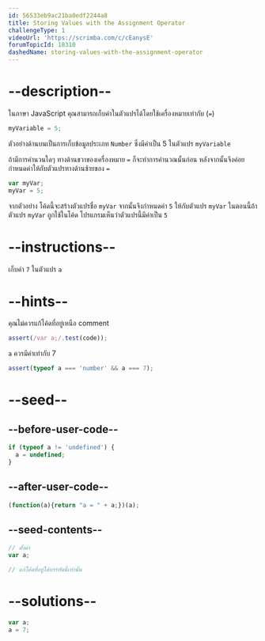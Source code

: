 ```yaml
---
id: 56533eb9ac21ba0edf2244a8
title: Storing Values with the Assignment Operator
challengeType: 1
videoUrl: 'https://scrimba.com/c/cEanysE'
forumTopicId: 18310
dashedName: storing-values-with-the-assignment-operator
---
```


# --description--

ในภาษา JavaScript คุณสามารถเก็บค่าในตัวแปรได้โดยใช้เครื่องหมายเท่ากับ (`=`)

```js
myVariable = 5;
```

ตัวอย่างด้านบนเป็นการเก็บข้อมูลประเภท `Number` ซึ่งมีค่าเป็น 5 ในตัวแปร `myVariable`

ถ้ามีการคำนวนใดๆ ทางด้านขวาของเครื่องหมาย `=` ก็จะทำการคำนวณนั้นก่อน หลังจากนั้นจึงค่อยกำหนดค่าให้กับตัวแปรทางด้านซ้ายของ `=`

```js
var myVar;
myVar = 5;
```

จากตัวอย่าง โค้ดนี้จะสร้างตัวแปรชื่อ `myVar` จากนั้นจึงกำหนดค่า `5` ให้กับตัวแปร `myVar` 
ในตอนนี้ถ้าตัวแปร `myVar` ถูกใช้ในโค้ด โปรแกรมเห็นว่าตัวแปรนี้มีค่าเป็น `5`

# --instructions--


เก็บค่า `7` ในตัวแปร `a`

# --hints--

คุณไม่ควรแก้โค้ดที่อยู่เหนือ comment

```js
assert(/var a;/.test(code));
```

`a` ควรมีค่าเท่ากับ 7

```js
assert(typeof a === 'number' && a === 7);
```

# --seed--

## --before-user-code--

```js
if (typeof a != 'undefined') {
  a = undefined;
}
```

## --after-user-code--

```js
(function(a){return "a = " + a;})(a);
```

## --seed-contents--

```js
// ตั้งค่า
var a;

// แก้โค้ดที่อยู่ใต้บรรทัดนี้เท่านั้น
```

# --solutions--

```js
var a;
a = 7;
```
